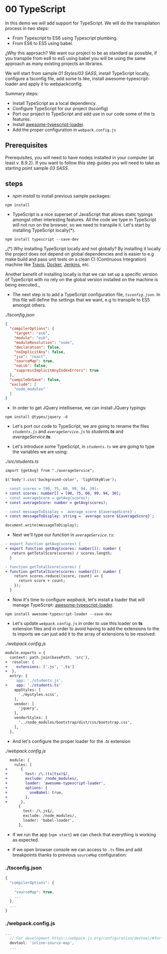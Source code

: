 # 00 TypeScript

In this demo we will add support for TypeScript. We will do the transpilation process in two steps:
  - From Typescript to ES6 using Typescript plumbing.
  - From ES6 to ES5 using babel.

¿Why this approach? We want our project to be as standard as possible, if you transpile from es6 to es5
using babel you will be using the same approach as many existing projects an libraries.

We will start from sample _01 Styles/03 SASS_, install TypeScript locally,
configure a tsconfig file, add some ts like, install awesome-typescript-loader and apply it to webpackconfig.

Summary steps: 
 - Install TypeScript as a local dependency.
 - Configure TypeScript for our project (tsconfig)
 - Port our project to TypeScript and add use in our code some of the ts features.
 - Install [awesome-typescript-loader](https://github.com/s-panferov/awesome-typescript-loader).
 - Add the proper configuration in `webpack.config.js`

## Prerequisites

Prerequisites, you will need to have nodejs installed in your computer (at least v. 8.9.2). If you want to follow this step guides you will need to take as starting point sample _03 SASS_.

## steps

- _npm install_ to install previous sample packages:

```bash
npm install
```

- TypeScript is a nice superset of JavaScript that allows static typings amongst other interesting features. All the code we type in TypeScript will not run on the browser, so we need to transpile it. Let's start by installing TypeScript locally(\*).

```
npm install typescript --save-dev
```

_(*) Why installing TypeScript locally and not globally? By installing it locally the project does not depend on global dependencies and is easier to e.g make build and pass unit tests on a clean CI (Continuous Integration) machine like [Travis](https://travis-ci.org/), [Docker](https://www.docker.com/), [Jenkins](https://jenkins.io/), etc.

Another benefit of installing locally is that we can set up a specific version of TypeScript with no rely on the global version installed on the machine is being executed._

- The next step is to add a TypeScript configuration file, *`tsconfig.json`*.
In this file will define the settings that we want, e.g to transpile to ES5 amongst others.

_./tsconfig.json_

```json
{
  "compilerOptions": {
    "target": "es6",
    "module": "es6",
    "moduleResolution": "node",
    "declaration": false,
    "noImplicitAny": false,
    "jsx": "react",
    "sourceMap": true,
    "noLib": false,
    "suppressImplicitAnyIndexErrors": true
  },
  "compileOnSave": false,
  "exclude": [
    "node_modules"
  ]
}
```

- In order to get JQuery intellisense, we can install JQuery typings:

```
npm install @types/jquery -d
```

- Let's port our code to TypeScript, we are going to rename the files *`students.js`* and *`averageService.js`* to _students.**ts**_ and _averageService.**ts**_.


- Let's introduce some TypeScript, in *`students.ts`* we are going to type the
variables we are using:

_./src/students.ts_
```diff
import {getAvg} from "./averageService";

$('body').css('background-color', 'lightSkyBlue');

- const scores = [90, 75, 60, 99, 94, 30];
+ const scores: number[] = [90, 75, 60, 99, 94, 30];
- const averageScore = getAvg(scores);
+ const averageScore: number = getAvg(scores);

- const messageToDisplay = `average score ${averageScore}`;
+ const messageToDisplay: string = `average score ${averageScore}`;

document.write(messageToDisplay);
```

- Next we'll type our function in *`averageService.ts`*:

```diff
- export function getAvg(scores) {
+ export function getAvg(scores: number[]): number {
   return getTotalScore(scores) / scores.length;
  }

- function getTotalScore(scores) {
+ function getTotalScore(scores: number[]): number {
    return scores.reduce((score, count) => {
      return score + count;
    });
  }
```

- Now it's time to configure *wepback*, let's install a loader that will manage
TypeScript: [awesome-typescript-loader](https://github.com/s-panferov/awesome-typescript-loader).

```
npm install awesome-typescript-loader --save-dev
```

- Let's update *`webpack.config.js`* in order to use this loader on **ts** extension files and in order to avoid having to add the extensions to the ts imports we can just add it to the array of extensions to be resolved:

_./webpack.config.js_
```diff
module.exports = {
  context: path.join(basePath, 'src'),
+  resolve: {
+    extensions: ['.js', '.ts']
+  },  
  entry: {
-    app: './students.js',
+    app: './students.ts'
    appStyles: [
      './mystyles.scss',
    ],
    vendor: [
      'jquery',
    ],
    vendorStyles: [
      '../node_modules/bootstrap/dist/css/bootstrap.css',
    ],
  },
```

- And let's configure the proper loader for the _.ts_ extension

_./webpack.config.js_
```diff
  module: {
    rules: [
+      {
+        test: /\.(ts|tsx)$/,
+        exclude: /node_modules/,
+        loader: 'awesome-typescript-loader',
+        options: {
+          useBabel: true,
+        },
+      },
      {
        test: /\.js$/,
        exclude: /node_modules/,
        loader: 'babel-loader',
      },
```
- If we run the app (`npm start`) we can check that everything is working as expected.

- If we open browser console we can access to `.ts` files and add breakpoints thanks to previous `sourceMap` configuration:

### ./tsconfig.json
```javascript
{
  "compilerOptions": {
    ...
    "sourceMap": true,
    ...
  },
  ...
}

```

### ./webpack.config.js
```javascript
...
  // For development https://webpack.js.org/configuration/devtool/#for-development
  devtool: 'inline-source-map',
  ...

```